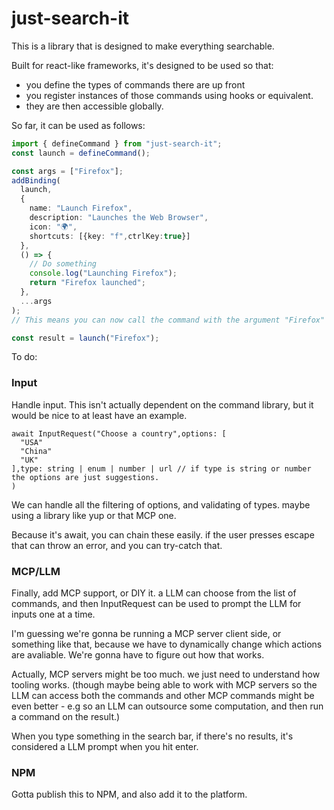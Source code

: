 # just-search-it

This is a library that is designed to make everything searchable.

Built for react-like frameworks, it's designed to be used so that:

- you define the types of commands there are up front
- you register instances of those commands using hooks or equivalent.
- they are then accessible globally.

So far, it can be used as follows:

```typescript
import { defineCommand } from "just-search-it";
const launch = defineCommand();

const args = ["Firefox"];
addBinding(
  launch,
  {
    name: "Launch Firefox",
    description: "Launches the Web Browser",
    icon: "🌍",
    shortcuts: [{key: "f",ctrlKey:true}]
  },
  () => {
    // Do something
    console.log("Launching Firefox");
    return "Firefox launched";
  },
  ...args
);
// This means you can now call the command with the argument "Firefox"

const result = launch("Firefox");
```


To do:

### Input

Handle input. This isn't actually dependent on the command library, but it would be nice to at least have an example.


```
await InputRequest("Choose a country",options: [
  "USA"
  "China"
  "UK"
],type: string | enum | number | url // if type is string or number the options are just suggestions.
)
```

We can handle all the filtering of options, and validating of types. maybe using a library like yup or that MCP one. 

Because it's await, you can chain these easily. if the user presses escape that can throw an error, and you can try-catch that.


### MCP/LLM

Finally, add MCP support, or DIY it. a LLM can choose from the list of commands, and then InputRequest can be used to prompt the LLM for inputs one at a time.

I'm guessing we're gonna be running a MCP server client side, or something like that, because we have to dynamically change which actions are avaliable. We're gonna have to figure out how that works.

Actually, MCP servers might be too much. we just need to understand how tooling works. (though maybe being able to work with MCP servers so the LLM can access both the commands and other MCP commands might be even better - e.g so an LLM can outsource some computation, and then run a command on the result.)

When you type something in the search bar, if there's no results, it's considered a LLM prompt when you hit enter.

### NPM

Gotta publish this to NPM, and also add it to the platform.


